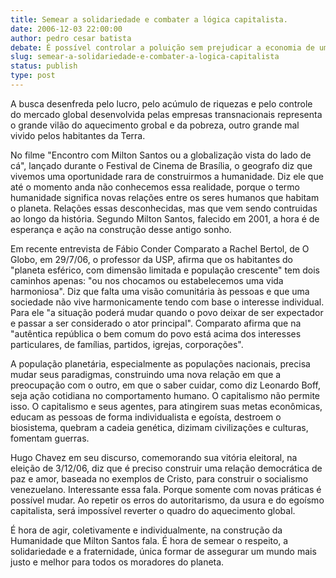 ```yaml
---
title: Semear a solidariedade e combater a lógica capitalista.
date: 2006-12-03 22:00:00
author: pedro cesar batista
debate: É possível controlar a poluição sem prejudicar a economia de um país?
slug: semear-a-solidariedade-e-combater-a-logica-capitalista
status: publish 
type: post
---
```


A busca desenfreda pelo lucro, pelo acúmulo de riquezas e pelo controle do mercado global desenvolvida pelas empresas transnacionais representa o grande vilão do aquecimento grobal e da pobreza, outro grande mal vivido pelos habitantes da Terra.  

No filme "Encontro com Milton Santos ou a globalização vista do lado de cá", lançado durante o Festival de Cinema de Brasília, o geografo diz que vivemos uma oportunidade rara de construirmos a humanidade. Diz ele que até o momento anda não conhecemos essa realidade, porque o termo humanidade significa novas relações entre os seres humanos que habitam o planeta. Relações essas desconhecidas, mas que vem sendo contruidas ao longo da história. Segundo Milton Santos, falecido em 2001, a hora é de esperança e ação na construção desse antigo sonho.  

Em recente entrevista de Fábio Conder Comparato a Rachel Bertol, de O Globo, em 29/7/06, o professor da USP, afirma que os habitantes do "planeta esférico, com dimensão limitada e população crescente" tem dois caminhos apenas: "ou nos chocamos ou estabelecemos uma vida harmoniosa". Diz que falta uma visão comunitária às pessoas e que uma sociedade não vive harmonicamente tendo com base o interesse individual. Para ele "a situação poderá mudar quando o povo deixar de ser expectador e passar a ser considerado o ator principal". Comparato afirma que na "autêntica república o bem comum do povo está acima dos interesses particulares, de famílias, partidos, igrejas, corporações".  

A população planetária, especialmente as populações nacionais, precisa mudar seus paradigmas, construindo uma nova relação em que a preocupação com o outro, em que o saber cuidar, como diz Leonardo Boff, seja ação cotidiana no comportamento humano. O capitalismo não permite isso. O capitalismo e seus agentes, para atingirem suas metas econômicas, educam as pessoas de forma individualista e egoísta, destroem o biosistema, quebram a cadeia genética, dizimam civilizações e culturas, fomentam guerras.   

Hugo Chavez em seu discurso, comemorando sua vitória eleitoral, na eleição de 3/12/06, diz que é preciso construir uma relação democrática de paz e amor, baseada no exemplos de Cristo, para construir o socialismo venezuelano. Interessante essa fala. Porque somente com novas práticas é possível mudar. Ao repetir os erros do autoritarismo, da usura e do egoísmo capitalista, será impossível reverter o quadro do aquecimento global.   

É hora de agir, coletivamente e individualmente, na construção da Humanidade que Milton Santos fala. É hora de semear o respeito, a solidariedade e a fraternidade, única formar de assegurar um mundo mais justo e melhor para todos os moradores do planeta.

